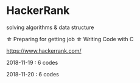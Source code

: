 # HackerRank
solving algorithms &amp; data structure

☆ Preparing for getting job
☆ Writing Code with C

https://www.hackerrank.com/

2018-11-19 : 6 codes

2018-11-20 : 6 codes
